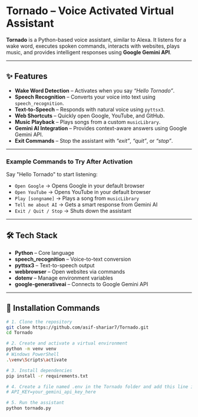 # Tornado – Voice Activated Virtual Assistant

**Tornado** is a Python-based voice assistant, similar to Alexa. It listens for a wake word, executes spoken commands, interacts with websites, plays music, and provides intelligent responses using **Google Gemini API**.

---

## ✨ Features

- **Wake Word Detection** – Activates when you say *“Hello Tornado”*.  
- **Speech Recognition** – Converts your voice into text using `speech_recognition`.  
- **Text-to-Speech** – Responds with natural voice using `pyttsx3`.  
- **Web Shortcuts** – Quickly open Google, YouTube, and GitHub.  
- **Music Playback** – Plays songs from a custom `musicLibrary`.  
- **Gemini AI Integration** – Provides context-aware answers using Google Gemini API.  
- **Exit Commands** – Stop the assistant with *“exit”*, *“quit”*, or *“stop”*.  

---

### Example Commands to Try After Activation
Say "Hello Tornado" to start listening:
- `Open Google` → Opens Google in your default browser  
- `Open YouTube` → Opens YouTube in your default browser  
- `Play [songname]` → Plays a song from `musicLibrary`  
- `Tell me about AI` → Gets a smart response from Gemini AI  
- `Exit / Quit / Stop` → Shuts down the assistant

---

## 🛠️ Tech Stack

- **Python** – Core language  
- **speech_recognition** – Voice-to-text conversion  
- **pyttsx3** – Text-to-speech output  
- **webbrowser** – Open websites via commands  
- **dotenv** – Manage environment variables  
- **google-generativeai** – Connects to Google Gemini API  

---

## 🚀 Installation Commands

```bash
# 1. Clone the repository
git clone https://github.com/asif-shariar7/Tornado.git
cd Tornado

# 2. Create and activate a virtual environment
python -m venv venv
# Windows PowerShell
.\venv\Scripts\activate

# 3. Install dependencies
pip install -r requirements.txt

# 4. Create a file named .env in the Tornado folder and add this line inside it:
# API_KEY=your_gemini_api_key_here

# 5. Run the assistant
python tornado.py
